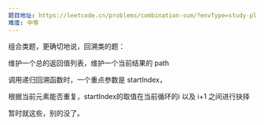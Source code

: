 ```yaml
---
题目地址: https://leetcode.cn/problems/combination-sum/?envType=study-plan-v2&envId=top-100-liked
难度: 中等
---
```

组合类题，更确切地说，回溯类的题：

维护一个总的返回值列表，维护一个当前结果的 path

调用递归回溯函数时，一个重点参数是 startIndex，

根据当前元素能否重复，startIndex的取值在当前循环的i 以及 i+1 之间进行抉择

暂时就这些，别的没了。